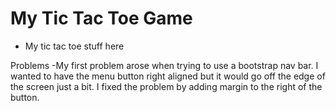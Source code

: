 # My Tic Tac Toe Game

- My tic tac toe stuff here


Problems
-My first problem arose when trying to use a bootstrap nav bar. I wanted to have
  the menu button right aligned but it would go off the edge of the screen just
  a bit. I fixed the problem by adding margin to the right of the button.
